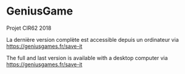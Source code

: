 # GeniusGame
Projet CIR62 2018

La dernière version complète est accessible depuis un ordinateur via https://geniusgames.fr/save-it

The full and last version is available with a desktop computer via https://geniusgames.fr/save-it
